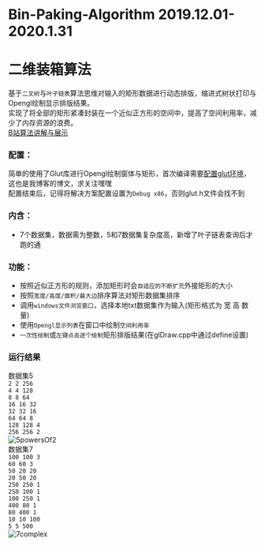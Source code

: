 # Bin-Paking-Algorithm 2019.12.01-2020.1.31
# 二维装箱算法
基于`二叉树`与`叶子链表`算法思维对输入的矩形数据进行动态排版，缩进式树状打印与Opengl绘制显示排版结果。<br>
实现了将全部的矩形紧凑封装在一个近似正方形的空间中，提高了空间利用率，减少了内存资源的浪费。<br>
[B站算法讲解与展示](https://www.bilibili.com/video/av92839895)<br>
### 配置：<br>
简单的使用了Glut库进行Opengl绘制窗体与矩形，首次编译需要[配置glut环境](https://blog.csdn.net/qq_31788759/article/details/104342559)，这也是我博客的博文，求关注嘿嘿<br>
配置结束后，记得将解决方案配置设置为`Debug x86`，否则glut.h文件会找不到<br>

### 内含：<br>
* 7个数据集，数据需为整数，5和7数据集复杂度高，新增了叶子链表查询后才跑的通<br>

### 功能：<br>
* 按照近似正方形的规则，添加矩形时会`自适应的不断扩充`外接矩形的大小<br>
* 按照`宽度/高度/面积/最大边`排序算法对矩形数据集排序<br>
* 调用`windows文件浏览窗口`，选择本地txt数据集作为输入(矩形格式为 宽 高 数量)<br>
* 使用`Opengl显示列表`在窗口中绘制`空间利用率`<br>
* `一次性绘制`或`左键点击逐个绘制`矩形排版结果(在glDraw.cpp中通过define设置)<br>

### 运行结果
数据集5<br>
`2 2 256`<br>
`4 4 128`<br>
`8 8 64`<br>
`16 16 32`<br>
`32 32 16`<br>
`64 64 8`<br>
`128 128 4`<br>
`256 256 2`<br>
![5powersOf2](https://github.com/ColorGalaxy/Bin-Paking-Algorithm/raw/master/Screenshot/5powersOf2.png)<br>
数据集7<br>
`100 100 3`<br>
`60 60 3`<br>
`50 20 20`<br>
`20 50 20`<br>
`250 250 1`<br>
`250 100 1`<br>
`100 250 1`<br>
`400 80 1`<br>
`80 400 1`<br>
`10 10 100`<br>
`5 5 500`<br>
![7complex](https://github.com/ColorGalaxy/Bin-Paking-Algorithm/raw/master/Screenshot/7complex.png)<br>
